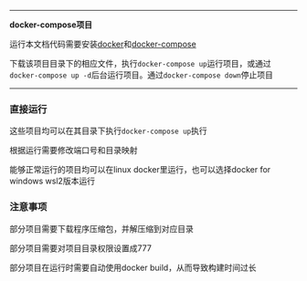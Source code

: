 
***

**docker-compose项目**

运行本文档代码需要安装[docker](https://www.runoob.com/docker/docker-tutorial.html)和[docker-compose](https://www.runoob.com/docker/docker-compose.html)

下载该项目目录下的相应文件，执行`docker-compose up`运行项目，或通过`docker-compose up -d`后台运行项目。通过`docker-compose down`停止项目

***

### 直接运行


这些项目均可以在其目录下执行`docker-compose up`执行

根据运行需要修改端口号和目录映射

能够正常运行的项目均可以在linux docker里运行，也可以选择docker for windows wsl2版本运行


### 注意事项

部分项目需要下载程序压缩包，并解压缩到对应目录

部分项目需要对项目目录权限设置成777

部分项目在运行时需要自动使用docker build，从而导致构建时间过长